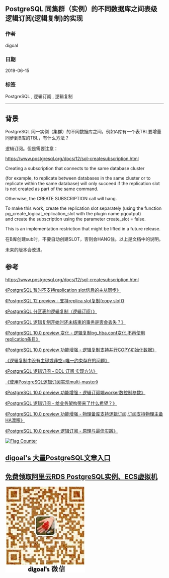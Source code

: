 ## PostgreSQL 同集群（实例）的不同数据库之间表级逻辑订阅(逻辑复制)的实现     
                
### 作者                                                                                                                                                                                      
digoal                                                                                                                                                                                      
                                                                                                                                                                                      
### 日期                                                                                                                                                                                      
2019-06-15                                                                                                                                                                                      
                                                                                                                                                                                      
### 标签                                                                                                                                                                                    
PostgreSQL , 逻辑订阅 , 逻辑复制        
                                                                                                   
----                                                                                                                                                                              
                                                                                                                                                                                
## 背景     
PostgreSQL 同一实例（集群）的不同数据库之间，例如A库有一个表TBL要增量同步到B库的TBL，有什么方法？  
  
逻辑订阅。但是需要注意：  
  
https://www.postgresql.org/docs/12/sql-createsubscription.html  
  
Creating a subscription that connects to the same database cluster   
  
(for example, to replicate between databases in the same cluster or to replicate within the same database) will only succeed if the replication slot is not created as part of the same command.   
  
Otherwise, the CREATE SUBSCRIPTION call will hang.   
  
To make this work, create the replication slot separately (using the function pg_create_logical_replication_slot with the plugin name pgoutput)   
and create the subscription using the parameter create_slot = false.   
  
This is an implementation restriction that might be lifted in a future release.  
  
在B库创建sub时，不要自动创建SLOT，否则会HANG住。以上是文档中的说明。  
  
未来的版本会改进。     
  
## 参考  
https://www.postgresql.org/docs/12/sql-createsubscription.html  
  
[《PostgreSQL 暂时不支持replication slot信息的主从同步》](../201905/20190503_06.md)    
  
[《PostgreSQL 12 preview - 支持replica slot复制(copy slot)》](../201904/20190409_04.md)    
  
[《PostgreSQL 分区表的逻辑复制（逻辑订阅）》](../201804/20180420_02.md)    
  
[《PostgreSQL 逻辑复制开始时还未结束的事务是否会丢失？》](../201905/20190523_03.md)    
  
[《PostgreSQL 10.0 preview 变化 - 逻辑复制pg_hba.conf变化,不再使用replication条目》](../201704/20170405_02.md)   
  
[《PostgreSQL 10.0 preview 功能增强 - 逻辑复制支持并行COPY初始化数据》](../201703/20170328_01.md)    
  
[《逻辑复制中没有主键或非空+唯一约束存在的问题》](../201510/20151022_02.md)    
  
[《PostgreSQL 逻辑订阅 - DDL 订阅 实现方法》](../201712/20171204_04.md)    
  
[《使用PostgreSQL逻辑订阅实现multi-master》](../201706/20170624_01.md)    
  
[《PostgreSQL 10.0 preview 功能增强 - 逻辑订阅端worker数控制参数》](../201704/20170421_05.md)    
  
[《PostgreSQL 逻辑订阅 - 给业务架构带来了什么希望？》](../201704/20170413_01.md)    
  
[《PostgreSQL 10.0 preview 功能增强 - 物理备库支持逻辑订阅,订阅支持物理主备HA漂移》](../201703/20170330_01.md)    
  
[《PostgreSQL 10.0 preview 逻辑订阅 - 原理与最佳实践》](../201702/20170227_01.md)    
  
  
  
<a rel="nofollow" href="http://info.flagcounter.com/h9V1"  ><img src="http://s03.flagcounter.com/count/h9V1/bg_FFFFFF/txt_000000/border_CCCCCC/columns_2/maxflags_12/viewers_0/labels_0/pageviews_0/flags_0/"  alt="Flag Counter"  border="0"  ></a>  
  
  
## [digoal's 大量PostgreSQL文章入口](https://github.com/digoal/blog/blob/master/README.md "22709685feb7cab07d30f30387f0a9ae")
  
  
## [免费领取阿里云RDS PostgreSQL实例、ECS虚拟机](https://free.aliyun.com/ "57258f76c37864c6e6d23383d05714ea")
  
  
![digoal's weixin](../pic/digoal_weixin.jpg "f7ad92eeba24523fd47a6e1a0e691b59")
  
